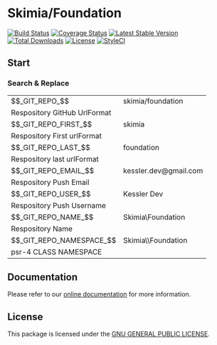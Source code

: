 # Skimia/Foundation

[![Build Status](https://img.shields.io/travis/skimia/foundation/master.svg?style=flat-square)](http://travis-ci.org/skimia/foundation)
[![Coverage Status](https://img.shields.io/codecov/c/github/skimia/foundation.svg?branch=master&style=flat-square)](https://codecov.io/github/skimia/foundation?branch=master)
[![Latest Stable Version](https://img.shields.io/packagist/v/skimia/foundation.svg?style=flat-square)](https://packagist.org/packages/skimia/foundation)
[![Total Downloads](https://img.shields.io/packagist/dt/skimia/foundation.svg?style=flat-square)](https://packagist.org/packages/skimia/foundation)
[![License](https://img.shields.io/packagist/l/skimia/foundation.svg?style=flat-square)](https://packagist.org/packages/skimia/foundation)
[![StyleCI](https://styleci.io/repos/45420482/shield)](https://styleci.io/repos/45420482)

## Start

### Search & Replace

<table>

<tr>
  <td>$$_GIT_REPO_$$</td>
  <td>skimia/foundation</td>
</tr>
<tr>
  <td colspan="2">
  Respository GitHub UrlFormat
  </td>
</tr>

<tr>
  <td>$$_GIT_REPO_FIRST_$$</td>
  <td>skimia</td>
</tr>
<tr>
  <td colspan="2">Respository First urlFormat</td>
</tr>


<tr>
  <td>$$_GIT_REPO_LAST_$$</td>
  <td>foundation</td>
</tr>
<tr>
  <td colspan="2">Respository last urlFormat</td>
</tr>


<tr>
  <td>$$_GIT_REPO_EMAIL_$$</td>
  <td>kessler.dev@gmail.com</td>
</tr>
<tr>
  <td colspan="2">Respository Push Email</td>
</tr>
<tr>
  <td>$$_GIT_REPO_USER_$$</td>
  <td>Kessler Dev</td>
</tr>
<tr>
  <td colspan="2">Respository Push Username</td>
</tr>


<tr>
  <td>$$_GIT_REPO_NAME_$$</td>
  <td>Skimia\Foundation</td>
</tr>
<tr>
  <td colspan="2">Respository Name</td>
</tr>
<tr>
  <td>$$_GIT_REPO_NAMESPACE_$$</td>
  <td>Skimia\\Foundation</td>
</tr>
<tr>
  <td colspan="2">psr-4 CLASS NAMESPACE</td>
</tr>

</table>


## Documentation

Please refer to our [online documentation](http://skimia.github.io/foundation/) for more information.

## License

This package is licensed under the [GNU GENERAL PUBLIC LICENSE](LICENSE).
